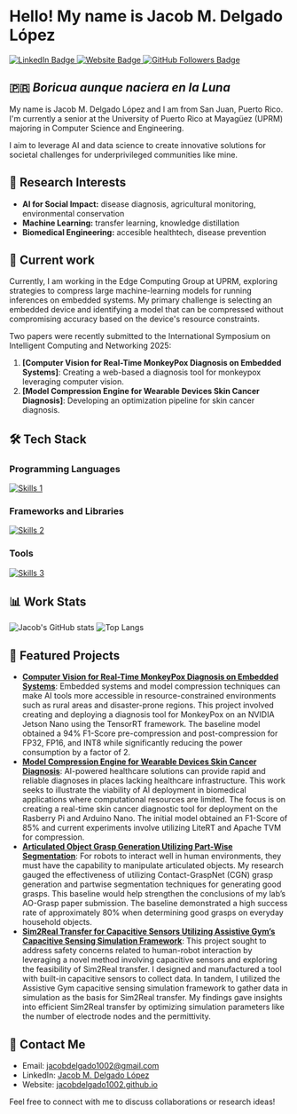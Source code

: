 # Hello! My name is Jacob M. Delgado López
<div id="badges">
  <a href="https://www.linkedin.com/in/jacob-m-delgado-lopez">
    <img src="https://img.shields.io/badge/LinkedIn-blue?style=for-the-badge&logo=linkedin&logoColor=white" alt="LinkedIn Badge"/>
  </a>
  <a href="https://jacobdelgado1002.github.io/">
    <img src="https://img.shields.io/badge/website-000000?style=for-the-badge&logo=About.me&logoColor=white" alt="Website Badge"/>
  </a>
  <a href="https://github.com/jacobdelgado1002">
    <img src="https://img.shields.io/github/followers/jacobdelgado1002?style=for-the-badge" alt="GitHub Followers Badge"/>
  </a>
</div>

## 🇵🇷 _Boricua aunque naciera en la Luna_
My name is Jacob M. Delgado López and I am from San Juan, Puerto Rico. I'm currently a senior at the University of Puerto Rico at Mayagüez (UPRM) majoring in Computer Science and Engineering. 

I aim to leverage AI and data science to create innovative solutions for societal challenges for underprivileged communities like mine. 

## 🧬 Research Interests
- **AI for Social Impact:** disease diagnosis, agricultural monitoring, environmental conservation
- **Machine Learning:** transfer learning, knowledge distillation
- **Biomedical Engineering:** accesible healthtech, disease prevention

## 📍 Current work
Currently, I am working in the Edge Computing Group at UPRM, exploring strategies to compress large machine-learning models for running inferences on embedded systems. My primary challenge is selecting an embedded device and identifying a model that can be compressed without compromising accuracy based on the device's resource constraints. 

Two papers were recently submitted to the International Symposium on Intelligent Computing and Networking 2025:
1. **[Computer Vision for Real-Time MonkeyPox Diagnosis on Embedded Systems]**: Creating a web-based a diagnosis tool for monkeypox leveraging computer vision.
2. **[Model Compression Engine for Wearable Devices Skin Cancer Diagnosis]**: Developing an optimization pipeline for skin cancer diagnosis.

## 🛠️ Tech Stack
### Programming Languages
[![Skills 1](https://skillicons.dev/icons?i=python,c,cpp,java,matlab,r)](https://skillicons.dev)

### Frameworks and Libraries
[![Skills 2](https://skillicons.dev/icons?i=pytorch,tensorflow,sklearn)](https://skillicons.dev)

### Tools
[![Skills 3](https://skillicons.dev/icons?i=anaconda,linux,bash,github,git,postgres)](https://skillicons.dev)

## 📊 Work Stats
![Jacob's GitHub stats](https://github-readme-stats.vercel.app/api?username=jacobdelgado1002&show_icons=true&theme=radical&hide=issues,contribs)
![Top Langs](https://github-readme-stats.vercel.app/api/top-langs/?username=jacobdelgado1002&hide=scss,makefile&layout=compact)

## 🌟 Featured Projects
- **[Computer Vision for Real-Time MonkeyPox Diagnosis on Embedded Systems](#)**: Embedded systems and model compression techniques can make AI tools more accessible in resource-constrained environments such as rural areas and disaster-prone regions. This project involved creating and deploying a diagnosis tool for MonkeyPox on an NVIDIA Jetson Nano using the TensorRT framework. The baseline model obtained a 94% F1-Score pre-compression and post-compression for FP32, FP16, and INT8 while significantly reducing the power consumption by a factor of 2.
- **[Model Compression Engine for Wearable Devices Skin Cancer Diagnosis](#)**: AI-powered healthcare solutions can provide rapid and reliable diagnoses in places lacking healthcare infrastructure. This work seeks to illustrate the viability of AI deployment in biomedical applications where computational resources are limited. The focus is on creating a real-time skin cancer diagnostic tool for deployment on the Rasberry Pi and Arduino Nano. The initial model obtained an F1-Score of 85% and current experiments involve utilizing LiteRT and Apache TVM for compression.
- **[Articulated Object Grasp Generation Utilizing Part-Wise Segmentation](#)**: For robots to interact well in human environments, they must have the capability to manipulate articulated objects. My research gauged the effectiveness of utilizing Contact-GraspNet (CGN) grasp generation and partwise segmentation techniques for generating good grasps. This baseline would help strengthen the conclusions of my lab’s AO-Grasp paper submission. The baseline demonstrated a high success rate of approximately 80% when determining good grasps on everyday household objects.
- **[Sim2Real Transfer for Capacitive Sensors Utilizing Assistive Gym’s Capacitive Sensing Simulation Framework](#)**: This project sought to address safety concerns related to human-robot interaction by leveraging a novel method involving capacitive sensors and exploring the feasibility of Sim2Real transfer. I designed and manufactured a tool with built-in capacitive sensors to collect data. In tandem, I utilized the Assistive Gym capacitive sensing simulation framework to gather data in simulation as the basis for Sim2Real transfer. My findings gave insights into efficient Sim2Real transfer by optimizing simulation parameters like the number of electrode nodes and the permittivity.

## 📢 Contact Me
- Email: [jacobdelgado1002@gmail.com](mailto:jacobdelgado1002@gmail.com)
- LinkedIn: [Jacob M. Delgado López](https://www.linkedin.com/in/jacob-m-delgado-lopez)
- Website: [jacobdelgado1002.github.io](https://jacobdelgado1002.github.io)

Feel free to connect with me to discuss collaborations or research ideas!

